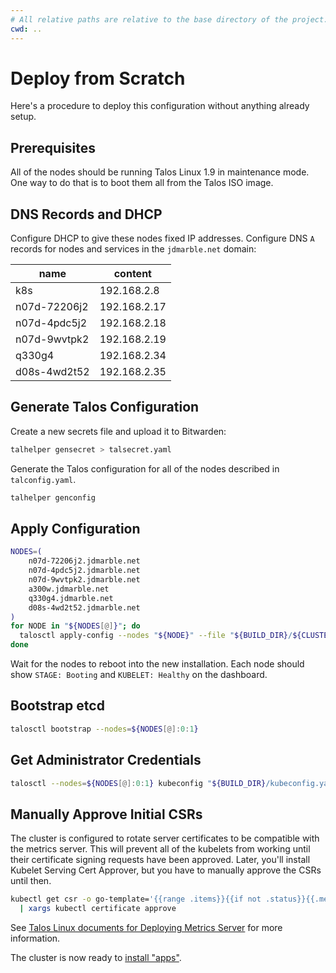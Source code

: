 ```yaml
---
# All relative paths are relative to the base directory of the project.
cwd: ..
---
```


# Deploy from Scratch

Here's a procedure to deploy this configuration without anything already setup.

## Prerequisites

All of the nodes should be running Talos Linux 1.9 in maintenance mode.
One way to do that is to boot them all from the Talos ISO image.

## DNS Records and DHCP

Configure DHCP to give these nodes fixed IP addresses.
Configure DNS `A` records for nodes and services in the `jdmarble.net` domain:

| name         | content      |
|--------------|--------------|
| k8s          | 192.168.2.8  |
| n07d-72206j2 | 192.168.2.17 |
| n07d-4pdc5j2 | 192.168.2.18 |
| n07d-9wvtpk2 | 192.168.2.19 |
| q330g4       | 192.168.2.34 |
| d08s-4wd2t52 | 192.168.2.35 |

## Generate Talos Configuration

Create a new secrets file and upload it to Bitwarden:

```sh
talhelper gensecret > talsecret.yaml
```

Generate the Talos configuration for all of the nodes described in `talconfig.yaml`.

```sh
talhelper genconfig
```

## Apply Configuration

```sh
NODES=(
    n07d-72206j2.jdmarble.net
    n07d-4pdc5j2.jdmarble.net
    n07d-9wvtpk2.jdmarble.net
    a300w.jdmarble.net
    q330g4.jdmarble.net
    d08s-4wd2t52.jdmarble.net
)
for NODE in "${NODES[@]}"; do
  talosctl apply-config --nodes "${NODE}" --file "${BUILD_DIR}/${CLUSTER_NAME}-${NODE}.yaml" --insecure
done
```

Wait for the nodes to reboot into the new installation.
Each node should show `STAGE: Booting` and `KUBELET: Healthy` on the dashboard.

## Bootstrap etcd

```sh
talosctl bootstrap --nodes=${NODES[@]:0:1}
```

## Get Administrator Credentials

```sh
talosctl --nodes=${NODES[@]:0:1} kubeconfig "${BUILD_DIR}/kubeconfig.yaml"
```

## Manually Approve Initial CSRs

The cluster is configured to rotate server certificates to be compatible with the metrics server.
This will prevent all of the kubelets from working until their certificate signing requests have been approved.
Later, you'll install Kubelet Serving Cert Approver, but you have to manually approve the CSRs until then.

```sh
kubectl get csr -o go-template='{{range .items}}{{if not .status}}{{.metadata.name}}{{"\n"}}{{end}}{{end}}' \
  | xargs kubectl certificate approve
```

See [Talos Linux documents for Deploying Metrics Server](https://www.talos.dev/v1.9/kubernetes-guides/configuration/deploy-metrics-server/) for more information.

The cluster is now ready to [install "apps"](install-apps.md).
